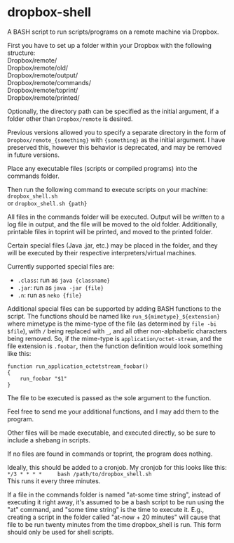 dropbox-shell
=============

A BASH script to run scripts/programs on a remote machine via Dropbox.

First you have to set up a folder within your Dropbox with the following
structure:   
Dropbox/remote/   
Dropbox/remote/old/   
Dropbox/remote/output/   
Dropbox/remote/commands/   
Dropbox/remote/toprint/   
Dropbox/remote/printed/

Optionally, the directory path can be specified as the initial argument, if a
folder other than `Dropbox/remote` is desired.

Previous versions allowed you to specify a separate directory in the form of
`Dropbox/remote_{something}` with `{something}` as the initial argument. I have
preserved this, however this behavior is deprecated, and may be removed in
future versions.

Place any executable files (scripts or compiled programs) into the commands
folder.

Then run the following command to execute scripts on your machine:   
`dropbox_shell.sh`   
or `dropbox_shell.sh {path}`

All files in the commands folder will be executed. Output will be written to a
log file in output, and the file will be moved to the old folder. Additionally,
printable files in toprint will be printed, and moved to the printed folder.

Certain special files (Java .jar, etc.) may be placed in the folder, and they
will be executed by their respective interpreters/virtual machines.

Currently supported special files are:

* `.class`: run as `java {classname}`
* `.jar`: run as `java -jar {file}`
* `.n`: run as `neko {file}`

Additional special files can be supported by adding BASH functions to the
script. The functions should be named like `run_${mimetype}_${extension}` where
mimetype is the mime-type of the file (as determined by `file -bi $file`), with
`/` being replaced with `_`, and all other non-alphabetic characters being
removed. So, if the mime-type is `application/octet-stream`, and the file
extension is `.foobar`, then the function definition would look something like
this:

    function run_application_octetstream_foobar()
	{
	    run_foobar "$1"
    }

The file to be executed is passed as the sole argument to the function.

Feel free to send me your additional functions, and I may add them to the
program.

Other files will be made executable, and executed directly, so be sure to
include a shebang in scripts.

If no files are found in commands or toprint, the program does nothing.

Ideally, this should be added to a cronjob. My cronjob for this looks like this:   
`*/3 * * * *     bash /path/to/dropbox_shell.sh`   
This runs it every three minutes.

If a file in the commands folder is named "at-some time string", instead of
executing it right away, it's assumed to be a bash script to be run using the
"at" command, and "some time string" is the time to execute it. E.g., creating a
script in the folder called "at-now + 20 minutes" will cause that file to be run
twenty minutes from the time dropbox_shell is run. This form should only be used
for shell scripts.
